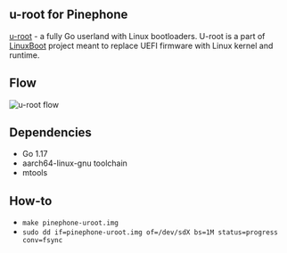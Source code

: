 u-root for Pinephone
--------------------

[u-root](https://github.com/u-root/u-root) - a fully Go userland with Linux bootloaders. U-root is a part of [LinuxBoot](https://www.linuxboot.org/) project meant to replace UEFI firmware with Linux kernel and runtime.

## Flow

![u-root flow](http://www.plantuml.com/plantuml/proxy?src=https://raw.githubusercontent.com/yurinnick/pinephone-uroot/main/diagram.txt)


## Dependencies
- Go 1.17
- aarch64-linux-gnu toolchain
- mtools

## How-to
- `make pinephone-uroot.img`
- `sudo dd if=pinephone-uroot.img of=/dev/sdX bs=1M status=progress conv=fsync`
